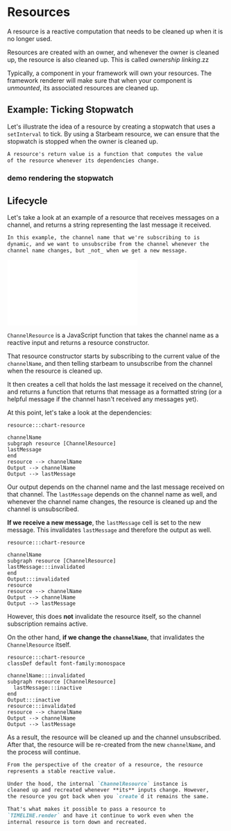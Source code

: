 # Resources

<script setup lang="ts">
  import * as resources from "./demos/resources/config.js";
</script>

A resource is a reactive computation that needs to be cleaned up
when it is no longer used.

Resources are created with an owner, and whenever the owner is
cleaned up, the resource is also cleaned up. This is called
_ownership linking_.zz

Typically, a component in your framework will own your resources.
The framework renderer will make sure that when your component is
_unmounted_, its associated resources are cleaned up.

## Example: Ticking Stopwatch

Let's illustrate the idea of a resource by creating a stopwatch
that uses a `setInterval` to tick. By using a Starbeam resource,
we can ensure that the stopwatch is stopped when the owner is
cleaned up.

```md lightbulb
A resource's return value is a function that computes the value
of the resource whenever its dependencies change.
```

### <strong class="marker">demo</strong> rendering the stopwatch

<Demo :config="resources" />

## Lifecycle

Let's take a look at an example of a resource that receives
messages on a channel, and returns a string representing the last
message it received.

```md info
In this example, the channel name that we're subscribing to is
dynamic, and we want to unsubscribe from the channel whenever the
channel name changes, but _not_ when we get a new message.
```

![#define-resource](./-snippets/resource-lifecycle.ts)

`ChannelResource` is a JavaScript function that takes the channel
name as a reactive input and returns a resource constructor.

That resource constructor starts by subscribing to the current
value of the `channelName`, and then telling starbeam to
unsubscribe from the channel when the resource is cleaned up.

It then creates a cell that holds the last message it received on
the channel, and returns a function that returns that message as
a formatted string (or a helpful message if the channel hasn't
received any messages yet).

At this point, let's take a look at the dependencies:

```deps
resource:::chart-resource

channelName
subgraph resource [ChannelResource]
lastMessage
end
resource --> channelName
Output --> channelName
Output --> lastMessage
```

Our output depends on the channel name and the last message
received on that channel. The `lastMessage` depends on the
channel name as well, and whenever the channel name changes, the
resource is cleaned up and the channel is unsubscribed.

**If we receive a new message**, the `lastMessage` cell is set to
the new message. This invalidates `lastMessage` and therefore the
output as well.

```deps
resource:::chart-resource

channelName
subgraph resource [ChannelResource]
lastMessage:::invalidated
end
Output:::invalidated
resource
resource --> channelName
Output --> channelName
Output --> lastMessage
```

However, this does **not** invalidate the resource itself, so the
channel subscription remains active.

On the other hand, **if we change the `channelName`**, that
invalidates the `ChannelResource` itself.

```deps
resource:::chart-resource
classDef default font-family:monospace

channelName:::invalidated
subgraph resource [ChannelResource]
  lastMessage:::inactive
end
Output:::inactive
resource:::invalidated
resource --> channelName
Output --> channelName
Output --> lastMessage
```

As a result, the resource will be cleaned up and the channel
unsubscribed. After that, the resource will be re-created from
the new `channelName`, and the process will continue.

```md em
From the perspective of the creator of a resource, the resource
represents a stable reactive value.
```

```md details Under the Hood
Under the hood, the internal `ChannelResource` instance is
cleaned up and recreated whenever **its** inputs change. However,
the resource you got back when you `create`d it remains the same.

That's what makes it possible to pass a resource to
`TIMELINE.render` and have it continue to work even when the
internal resource is torn down and recreated.
```
